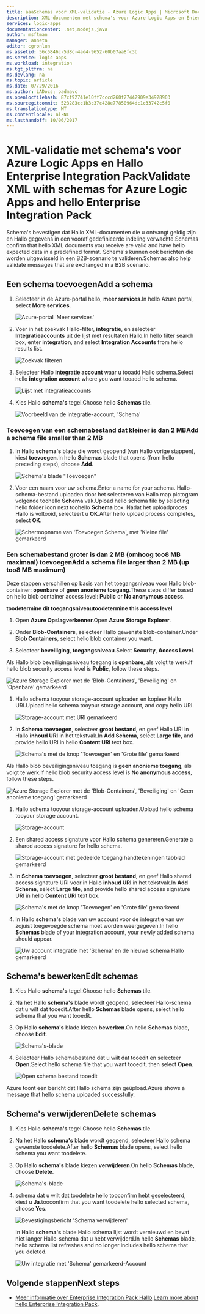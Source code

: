 ```yaml
---
title: aaaSchemas voor XML-validatie - Azure Logic Apps | Microsoft Docs
description: XML-documenten met schema's voor Azure Logic Apps en Enterprise Integration Pack valideren
services: logic-apps
documentationcenter: .net,nodejs,java
author: msftman
manager: anneta
editor: cgronlun
ms.assetid: 56c5846c-5d8c-4ad4-9652-60b07aa8fc3b
ms.service: logic-apps
ms.workload: integration
ms.tgt_pltfrm: na
ms.devlang: na
ms.topic: article
ms.date: 07/29/2016
ms.author: LADocs; padmavc
ms.openlocfilehash: 87cf92741e10ff7cccd260f27442909e34928903
ms.sourcegitcommit: 523283cc1b3c37c428e77850964dc1c33742c5f0
ms.translationtype: MT
ms.contentlocale: nl-NL
ms.lasthandoff: 10/06/2017
---
```

# <a name="validate-xml-with-schemas-for-azure-logic-apps-and-hello-enterprise-integration-pack"></a><span data-ttu-id="c4181-103">XML-validatie met schema's voor Azure Logic Apps en Hallo Enterprise Integration Pack</span><span class="sxs-lookup"><span data-stu-id="c4181-103">Validate XML with schemas for Azure Logic Apps and hello Enterprise Integration Pack</span></span>

<span data-ttu-id="c4181-104">Schema's bevestigen dat Hallo XML-documenten die u ontvangt geldig zijn en Hallo gegevens in een vooraf gedefinieerde indeling verwachte.</span><span class="sxs-lookup"><span data-stu-id="c4181-104">Schemas confirm that hello XML documents you receive are valid and have hello expected data in a predefined format.</span></span> <span data-ttu-id="c4181-105">Schema's kunnen ook berichten die worden uitgewisseld in een B2B-scenario te valideren.</span><span class="sxs-lookup"><span data-stu-id="c4181-105">Schemas also help validate messages that are exchanged in a B2B scenario.</span></span>

## <a name="add-a-schema"></a><span data-ttu-id="c4181-106">Een schema toevoegen</span><span class="sxs-lookup"><span data-stu-id="c4181-106">Add a schema</span></span>

1. <span data-ttu-id="c4181-107">Selecteer in de Azure-portal hello, **meer services**.</span><span class="sxs-lookup"><span data-stu-id="c4181-107">In hello Azure portal, select **More services**.</span></span>

    ![Azure-portal 'Meer services'](media/logic-apps-enterprise-integration-schemas/overview-11.png)

2. <span data-ttu-id="c4181-109">Voer in het zoekvak Hallo-filter, **integratie**, en selecteer **Integratieaccounts** uit de lijst met resultaten Hallo.</span><span class="sxs-lookup"><span data-stu-id="c4181-109">In hello filter search box, enter **integration**, and select **Integration Accounts** from hello results list.</span></span>

    ![Zoekvak filteren](media/logic-apps-enterprise-integration-schemas/overview-21.png)

3. <span data-ttu-id="c4181-111">Selecteer Hallo **integratie account** waar u tooadd Hallo schema.</span><span class="sxs-lookup"><span data-stu-id="c4181-111">Select hello **integration account** where you want tooadd hello schema.</span></span>

    ![Lijst met integratieaccounts](media/logic-apps-enterprise-integration-schemas/overview-31.png)

4. <span data-ttu-id="c4181-113">Kies Hallo **schema's** tegel.</span><span class="sxs-lookup"><span data-stu-id="c4181-113">Choose hello **Schemas** tile.</span></span>

    ![Voorbeeld van de integratie-account, 'Schema'](media/logic-apps-enterprise-integration-schemas/schema-11.png)

### <a name="add-a-schema-file-smaller-than-2-mb"></a><span data-ttu-id="c4181-115">Toevoegen van een schemabestand dat kleiner is dan 2 MB</span><span class="sxs-lookup"><span data-stu-id="c4181-115">Add a schema file smaller than 2 MB</span></span>

1. <span data-ttu-id="c4181-116">In Hallo **schema's** blade die wordt geopend (van Hallo vorige stappen), kiest **toevoegen**.</span><span class="sxs-lookup"><span data-stu-id="c4181-116">In hello **Schemas** blade that opens (from hello preceding steps), choose **Add**.</span></span>

    ![Schema's blade "Toevoegen"](media/logic-apps-enterprise-integration-schemas/schema-21.png)

2. <span data-ttu-id="c4181-118">Voer een naam voor uw schema.</span><span class="sxs-lookup"><span data-stu-id="c4181-118">Enter a name for your schema.</span></span> <span data-ttu-id="c4181-119">Hallo-schema-bestand uploaden door het selecteren van Hallo map pictogram volgende toohello **Schema** vak.</span><span class="sxs-lookup"><span data-stu-id="c4181-119">Upload hello schema file by selecting hello folder icon next toohello **Schema** box.</span></span> <span data-ttu-id="c4181-120">Nadat het uploadproces Hallo is voltooid, selecteert u **OK**.</span><span class="sxs-lookup"><span data-stu-id="c4181-120">After hello upload process completes, select **OK**.</span></span>

    ![Schermopname van 'Toevoegen Schema', met 'Kleine file' gemarkeerd](media/logic-apps-enterprise-integration-schemas/schema-31.png)

### <a name="add-a-schema-file-larger-than-2-mb-up-too8-mb-maximum"></a><span data-ttu-id="c4181-122">Een schemabestand groter is dan 2 MB (omhoog too8 MB maximaal) toevoegen</span><span class="sxs-lookup"><span data-stu-id="c4181-122">Add a schema file larger than 2 MB (up too8 MB maximum)</span></span>

<span data-ttu-id="c4181-123">Deze stappen verschillen op basis van het toegangsniveau voor Hallo blob-container: **openbare** of **geen anonieme toegang**.</span><span class="sxs-lookup"><span data-stu-id="c4181-123">These steps differ based on hello blob container access level: **Public** or **No anonymous access**.</span></span>

<span data-ttu-id="c4181-124">**toodetermine dit toegangsniveau**</span><span class="sxs-lookup"><span data-stu-id="c4181-124">**toodetermine this access level**</span></span>

1.  <span data-ttu-id="c4181-125">Open **Azure Opslagverkenner**.</span><span class="sxs-lookup"><span data-stu-id="c4181-125">Open **Azure Storage Explorer**.</span></span> 

2.  <span data-ttu-id="c4181-126">Onder **Blob-Containers**, selecteer Hallo gewenste blob-container.</span><span class="sxs-lookup"><span data-stu-id="c4181-126">Under **Blob Containers**, select hello blob container you want.</span></span> 

3.  <span data-ttu-id="c4181-127">Selecteer **beveiliging**, **toegangsniveau**.</span><span class="sxs-lookup"><span data-stu-id="c4181-127">Select **Security**, **Access Level**.</span></span>

<span data-ttu-id="c4181-128">Als Hallo blob beveiligingsniveau toegang is **openbare**, als volgt te werk.</span><span class="sxs-lookup"><span data-stu-id="c4181-128">If hello blob security access level is **Public**, follow these steps.</span></span>

![Azure Storage Explorer met de 'Blob-Containers', 'Beveiliging' en 'Openbare' gemarkeerd](media/logic-apps-enterprise-integration-schemas/blob-public.png)

1. <span data-ttu-id="c4181-130">Hallo schema tooyour storage-account uploaden en kopieer Hallo URI.</span><span class="sxs-lookup"><span data-stu-id="c4181-130">Upload hello schema tooyour storage account, and copy hello URI.</span></span>

    ![Storage-account met URI gemarkeerd](media/logic-apps-enterprise-integration-schemas/schema-blob.png)

2. <span data-ttu-id="c4181-132">In **Schema toevoegen**, selecteer **groot bestand**, en geef Hallo URI in Hallo **inhoud URI** in het tekstvak.</span><span class="sxs-lookup"><span data-stu-id="c4181-132">In **Add Schema**, select **Large file**, and provide hello URI in hello **Content URI** text box.</span></span>

    ![Schema's met de knop 'Toevoegen' en 'Grote file' gemarkeerd](media/logic-apps-enterprise-integration-schemas/schema-largefile.png)

<span data-ttu-id="c4181-134">Als Hallo blob beveiligingsniveau toegang is **geen anonieme toegang**, als volgt te werk.</span><span class="sxs-lookup"><span data-stu-id="c4181-134">If hello blob security access level is **No anonymous access**, follow these steps.</span></span>

![Azure Storage Explorer met de 'Blob-Containers', 'Beveiliging' en 'Geen anonieme toegang' gemarkeerd](media/logic-apps-enterprise-integration-schemas/blob-1.png)

1. <span data-ttu-id="c4181-136">Hallo schema tooyour storage-account uploaden.</span><span class="sxs-lookup"><span data-stu-id="c4181-136">Upload hello schema tooyour storage account.</span></span>

    ![Storage-account](media/logic-apps-enterprise-integration-schemas/blob-3.png)

2. <span data-ttu-id="c4181-138">Een shared access signature voor Hallo schema genereren.</span><span class="sxs-lookup"><span data-stu-id="c4181-138">Generate a shared access signature for hello schema.</span></span>

    ![Storage-account met gedeelde toegang handtekeningen tabblad gemarkeerd](media/logic-apps-enterprise-integration-schemas/blob-2.png)

3. <span data-ttu-id="c4181-140">In **Schema toevoegen**, selecteer **groot bestand**, en geef Hallo shared access signature URI voor in Hallo **inhoud URI** in het tekstvak.</span><span class="sxs-lookup"><span data-stu-id="c4181-140">In **Add Schema**, select **Large file**, and provide hello shared access signature URI in hello **Content URI** text box.</span></span>

    ![Schema's met de knop 'Toevoegen' en 'Grote file' gemarkeerd](media/logic-apps-enterprise-integration-schemas/schema-largefile.png)

4. <span data-ttu-id="c4181-142">In Hallo **schema's** blade van uw account voor de integratie van uw zojuist toegevoegde schema moet worden weergegeven.</span><span class="sxs-lookup"><span data-stu-id="c4181-142">In hello **Schemas** blade of your integration account, your newly added schema should appear.</span></span>

    ![Uw account integratie met 'Schema' en de nieuwe schema Hallo gemarkeerd](media/logic-apps-enterprise-integration-schemas/schema-41.png)

## <a name="edit-schemas"></a><span data-ttu-id="c4181-144">Schema's bewerken</span><span class="sxs-lookup"><span data-stu-id="c4181-144">Edit schemas</span></span>

1. <span data-ttu-id="c4181-145">Kies Hallo **schema's** tegel.</span><span class="sxs-lookup"><span data-stu-id="c4181-145">Choose hello **Schemas** tile.</span></span>

2. <span data-ttu-id="c4181-146">Na het Hallo **schema's** blade wordt geopend, selecteer Hallo-schema dat u wilt dat tooedit.</span><span class="sxs-lookup"><span data-stu-id="c4181-146">After hello **Schemas** blade opens, select hello schema that you want tooedit.</span></span>

3. <span data-ttu-id="c4181-147">Op Hallo **schema's** blade kiezen **bewerken**.</span><span class="sxs-lookup"><span data-stu-id="c4181-147">On hello **Schemas** blade, choose **Edit**.</span></span>

    ![Schema's-blade](media/logic-apps-enterprise-integration-schemas/edit-12.png)

4. <span data-ttu-id="c4181-149">Selecteer Hallo schemabestand dat u wilt dat tooedit en selecteer **Open**.</span><span class="sxs-lookup"><span data-stu-id="c4181-149">Select hello schema file that you want tooedit, then select **Open**.</span></span>

    ![Open schema bestand tooedit](media/logic-apps-enterprise-integration-schemas/edit-31.png)

<span data-ttu-id="c4181-151">Azure toont een bericht dat Hallo schema zijn geüpload.</span><span class="sxs-lookup"><span data-stu-id="c4181-151">Azure shows a message that hello schema uploaded successfully.</span></span>

## <a name="delete-schemas"></a><span data-ttu-id="c4181-152">Schema's verwijderen</span><span class="sxs-lookup"><span data-stu-id="c4181-152">Delete schemas</span></span>

1. <span data-ttu-id="c4181-153">Kies Hallo **schema's** tegel.</span><span class="sxs-lookup"><span data-stu-id="c4181-153">Choose hello **Schemas** tile.</span></span>

2. <span data-ttu-id="c4181-154">Na het Hallo **schema's** blade wordt geopend, selecteer Hallo schema gewenste toodelete.</span><span class="sxs-lookup"><span data-stu-id="c4181-154">After hello **Schemas** blade opens, select hello schema you want toodelete.</span></span>

3. <span data-ttu-id="c4181-155">Op Hallo **schema's** blade kiezen **verwijderen**.</span><span class="sxs-lookup"><span data-stu-id="c4181-155">On hello **Schemas** blade, choose **Delete**.</span></span>

    ![Schema's-blade](media/logic-apps-enterprise-integration-schemas/delete-12.png)

4. <span data-ttu-id="c4181-157">schema dat u wilt dat toodelete hello tooconfirm hebt geselecteerd, kiest u **Ja**.</span><span class="sxs-lookup"><span data-stu-id="c4181-157">tooconfirm that you want toodelete hello selected schema, choose **Yes**.</span></span>

    ![Bevestigingsbericht 'Schema verwijderen'](media/logic-apps-enterprise-integration-schemas/delete-21.png)

    <span data-ttu-id="c4181-159">In Hallo **schema's** blade Hallo schema lijst wordt vernieuwd en bevat niet langer Hallo-schema dat u hebt verwijderd.</span><span class="sxs-lookup"><span data-stu-id="c4181-159">In hello **Schemas** blade, hello schema list refreshes  and no longer includes hello schema that you deleted.</span></span>

    ![Uw integratie met 'Schema' gemarkeerd-Account](media/logic-apps-enterprise-integration-schemas/delete-31.png)

## <a name="next-steps"></a><span data-ttu-id="c4181-161">Volgende stappen</span><span class="sxs-lookup"><span data-stu-id="c4181-161">Next steps</span></span>
* <span data-ttu-id="c4181-162">[Meer informatie over Enterprise Integration Pack Hallo](logic-apps-enterprise-integration-overview.md "meer informatie over Hallo enterprise integration pack").</span><span class="sxs-lookup"><span data-stu-id="c4181-162">[Learn more about hello Enterprise Integration Pack](logic-apps-enterprise-integration-overview.md "Learn about hello enterprise integration pack").</span></span>  


